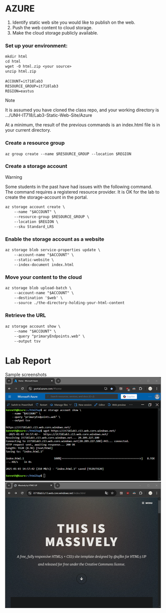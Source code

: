 # AZURE										
1.	Identify static web site you would like to publish on the web.
2.	Push the web content to cloud storage.
3.	Make the cloud storage publicly available.

### Set up your environment:
```
mkdir html
cd html
wget -O html.zip <your source>
unzip html.zip

ACCOUNT=it718lab3
RESOURCE_GROUP=it718lab3
REGION=eastus
```
> [!note]
> It is assumed you have cloned the class repo, and your working directory is .../UNH-IT718/Lab3-Static-Web-Site/Azure

At a minimum, the result of the previous commands is an index.html file is in your current directory.

### Create a resource group
```
az group create --name $RESOURCE_GROUP --location $REGION
```
### Create a storage account
> [!warning]
> Some students in the past have had issues with the following command.  The command requires a registered resource provider.
> It is OK for the lab to create the storage-account in the portal.
```
az storage account create \
    --name "$ACCOUNT" \
    --resource-group $RESOURCE_GROUP \
    --location $REGION \
    --sku Standard_LRS
```
### Enable the storage account as a website
```
az storage blob service-properties update \
    --account-name "$ACCOUNT" \
    --static-website \
    --index-document index.html
```
### Move your content to the cloud
```
az storage blob upload-batch \
    --account-name "$ACCOUNT" \
    --destination '$web' \
    --source ./the-directory-holding-your-html-content
```
### Retrieve the URL
```
az storage account show \
    --name "$ACCOUNT" \
    --query "primaryEndpoints.web" \
    --output tsv
```
# Lab Report
Sample screenshots
![CLI screen capture](lab3-azure-cli.png)
![Website home page](lab3-azure-website.png)
